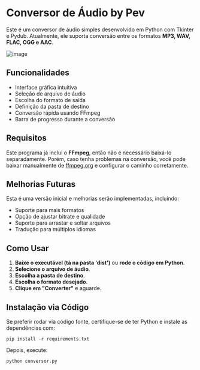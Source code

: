 # Conversor de Áudio by Pev

Este é um conversor de áudio simples desenvolvido em Python com Tkinter e Pydub. Atualmente, ele suporta conversão entre os formatos **MP3, WAV, FLAC, OGG e AAC**.

![image](https://github.com/user-attachments/assets/973cd706-d73c-4516-91b4-9fa386521dd3)

## Funcionalidades
- Interface gráfica intuitiva
- Seleção de arquivo de áudio
- Escolha do formato de saída
- Definição da pasta de destino
- Conversão rápida usando FFmpeg
- Barra de progresso durante a conversão

## Requisitos
Este programa já inclui o **FFmpeg**, então não é necessário baixá-lo separadamente. Porém, caso tenha problemas na conversão, você pode baixar manualmente de [ffmpeg.org](https://ffmpeg.org/) e configurar o caminho corretamente.

## Melhorias Futuras
Esta é uma versão inicial e melhorias serão implementadas, incluindo:
- Suporte para mais formatos
- Opção de ajustar bitrate e qualidade
- Suporte para arrastar e soltar arquivos
- Tradução para múltiplos idiomas

## Como Usar
1. **Baixe o executável (tá na pasta 'dist')** ou **rode o código em Python**.
2. **Selecione o arquivo de áudio**.
3. **Escolha a pasta de destino**.
4. **Escolha o formato desejado**.
5. **Clique em "Converter"** e aguarde.

## Instalação via Código
Se preferir rodar via código fonte, certifique-se de ter Python e instale as dependências com:
```
pip install -r requirements.txt
```
Depois, execute:
```
python conversor.py
```

